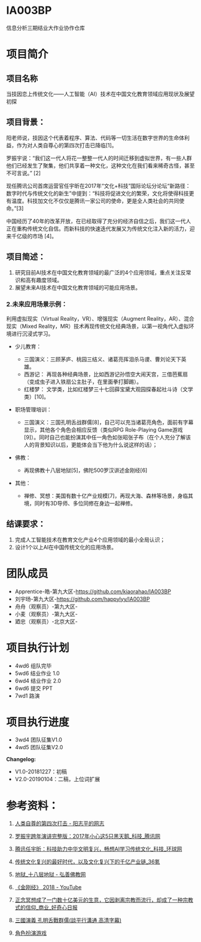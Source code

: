 # IA003BP
信息分析三期结业大作业协作仓库

# 项目简介
## 项目名称
当技因恋上传统文化——人工智能（AI）技术在中国文化教育领域应用现状及展望初探


## 项目背景：
阳老师说，技因这个代表着程序、算法、代码等一切生活在数字世界的生命体利益，作为对人类自尊心的第四次打击已降临[1]。

罗振宇说：“我们这一代人将花一整整一代人的时间迁移到虚拟世界，有一些人群他们已经发生了聚集，他们共享着一种文化，这种文化在我们看来稀奇古怪，甚至不可言说。” [2]

现任腾讯公司首席运营官任宇昕在2017年“文化+科技”国际论坛分论坛“新路径：数字时代与传统文化的新生”中提到：“科技将促进文化的繁荣，文化将使得科技更有温度。科技加文化不仅仅是腾讯一家公司的使命，更是全人类社会的共同使命。”[3] 

中国经历了40年的改革开放，在已经取得了充分的经济自信之后，我们这一代人正在重构传统文化自信。而新科技的快速迭代发展又为传统文化注入新的活力，迎来千亿级的市场
[4]。

## 项目简述：
1. 研究目前AI技术在中国文化教育领域的最广泛的4个应用领域，重点关注反常识和高有趣度领域。
2. 展望未来AI技术在中国文化教育领域的可能应用场景。


### 2.未来应用场景示例：
利用虚拟现实（Virtual Reality，VR）、增强现实（Augment Reality，AR）、混合现实（Mixed Reality，MR）技术再现传统文化经典场景，以第一视角代入虚拟环境进行沉浸式学习。

- 少儿教育：
  - 三国演义：三顾茅庐、桃园三结义、诸葛亮挥泪杀马谡、曹刘论天下英雄。
  - 西游记： 再现各种经典场景，比如西游记孙悟空大闹天宫，三借芭蕉扇（变成虫子进入铁扇公主肚子，在里面拳打脚踢）。
  - 红楼梦： 文学类，比如红楼梦三十七回薛宝黛大观园探春起社斗诗（文学类）[10]。

- 职场管理培训：
  - 三国演义：三国孔明舌战群儒[8]，自己可以充当诸葛亮角色，面前有字幕显示，其他各个角色会相应反馈（类似RPG Role-Playing Game游戏[9]）。同时自己也能扮演其中任一角色如张昭张子布（在个人充分了解该人的背景知识以后，更能体会当下他为什么说这样的话）；

- 佛教：
  - 再现佛教十八层地狱[5]，佛陀500罗汉讲述金刚经[6]

- 其他：
  - 禅修、冥想：美国有数十亿产业规模[7]，再现大海、森林等场景，身临其境，同时有3D导师、多位同修在身边一起禅修。

## 结课要求：
1. 完成人工智能技术在教育文化产业4个应用领域的最小全局认识；
2. 设计1个以上AI在中国传统文化的应用场景。

# 团队成员
- Apprentice-皓-第九大区-https://github.com/kiaorahao/IA003BP
- 刘宇旸-第九大区-https://github.com/happylyy/IA003BP
- 舟舟（观察员）-第九大区-
- 小麦（观察员）-第九大区-
- 廼忠（观察员）-北京大区-

# 项目执行计划

- 4wd6 组队完毕
- 5wd6 结业作业 1.0
- 6wd4 结业作业 2.0
- 6wd6 提交 PPT
- 7wd1 路演

# 项目执行进度
- 3wd4 团队征集V1.0
- 4wd5 团队征集V2.0

**Changelog:**

- V1.0-20181227：初稿
- V2.0-20190104：二稿，上位词扩展


# 参考资料：

1. [人类自尊的第四次打击 - 阳志平的网志](https://www.yangzhiping.com/psy/alphago-winner.html)

2. [罗振宇跨年演讲完整版：2017年小心这5只黑天鹅_科技_腾讯网](http://tech.qq.com/a/20170101/002776.htm)

3. [腾讯任宇昕：科技助力中华文明复兴，畅想AI学习传统文化_科技_环球网](http://tech.huanqiu.com/news/2017-11/11407638.html)

4. [传统文化复兴的最好时代，以及文化复兴下的千亿产业链_36氪](https://36kr.com/p/5129984.html)

5. [地狱_十八层地狱 - 弘善佛教网](http://www.liaotuo.org/remen/diyu.html)

6. [《金刚经》 2018 - YouTube](https://www.youtube.com/watch?v=K_W3u6IYw3E)

7. [正念冥想成了一门数十亿美元的生意，它因剥离宗教而流行，却成了一种宗教式的信仰_商业_好奇心日报](https://www.qdaily.com/articles/54210.html)

8. [三國演義 孔明舌戰群儒(談平行溝通 高清字幕)](https://www.youtube.com/watch?v=n_Mej_PiVRY)

9. [角色扮演游戏](https://zh.wikipedia.org/wiki/角色扮演游戏)

[^10]: [薛宝钗和贾宝玉、林黛玉“斗诗”](http://blog.sina.com.cn/s/blog_44b8132601017bal.html)
